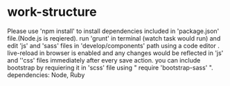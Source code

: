 # work-structure
Please use 'npm install' to install dependencies included in 'package.json' file.(Node.js is reqiered).
run 'grunt' in terminal (watch task would run) and edit 'js' and 'sass' files in 'develop/components' path using a code editor .
live-reload in browser is enabled and any changes would be reflected in 'js' and ''css' files immediately after every save action.
you can include bootstrap by requiering it in 'scss' file using " require 'bootstrap-sass' ".
dependencies: Node, Ruby
